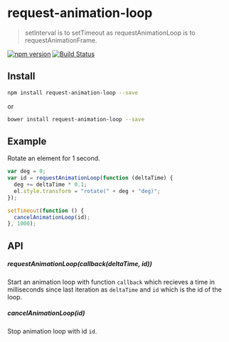 # request-animation-loop

> setInterval is to setTimeout as requestAnimationLoop is to requestAnimationFrame.

[![npm version](https://badge.fury.io/js/request-animation-loop.svg)](http://badge.fury.io/js/request-animation-loop)
[![Build Status](https://travis-ci.org/olahol/request-animation-loop.svg)](https://travis-ci.org/olahol/request-animation-loop)

## Install

```bash
npm install request-animation-loop --save
```

or

```bash
bower install request-animation-loop --save
```

## Example

Rotate an element for 1 second.

```javascript
var deg = 0;
var id = requestAnimationLoop(function (deltaTime) {
  deg += deltaTime * 0.1;
  el.style.transform = "rotate(" + deg + "deg)";
});

setTimeout(function () {
  cancelAnimationLoop(id);
}, 1000);
```

## API

##### requestAnimationLoop(callback(deltaTime, id))

Start an animation loop with function `callback` which recieves a time in
milliseconds since last iteration as `deltaTime` and `id` which is the id
of the loop.

##### cancelAnimationLoop(id)

Stop animation loop with id `id`.
